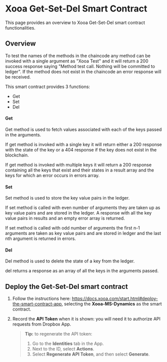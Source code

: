 # Xooa Get-Set-Del Smart Contract

This page provides an overview to Xooa Get-Set-Del smart contract functionalities.

## Overview

To test the names of the methods in the chaincode any method can be invoked with a single argument as "Xooa Test" and it will return a 200 success response saying "Method test call. Nothing will be committed to ledger". If the method does not exist in the chaincode an error response will be received.

This smart contract provides 3 functions:
  
  * Get
  * Set
  * Del

#### Get
Get method is used to fetch values associated with each of the keys passed in the arguments.

If get method is invoked with a single key it will return either a 200 response with the state of the key or a 404 response if the key does not exist in the blockchain.

If get method is invoked with multiple keys it will return a 200 response containing all the keys that exist and their states in a result array and the keys for which an error occurs in errors array.


#### Set
Set method is used to store the key value pairs in the ledger.

If set method is called with even number of arguments they are taken up as key value pairs and are stored in the ledger. A response with all the key value pairs in results and an empty error array is returned.

If set method is called with odd number of arguments the first n-1 arguments are taken as key value pairs and are stored in ledger and the last nth argument is returned in errors.


#### Del
Del method is used to delete the state of a key from the ledger.

del returns a response as an array of all the keys in the arguments passed.


## Deploy the Get-Set-Del smart contract 
 
1. Follow the instructions here: https://docs.xooa.com/start.html#deploy-the-smart-contract-app, selecting the **Xooa-MS-Dynamics** as the smart contract.

2. Record the **API Token** when it is shown: you will need it to authorize API requests from Dropbox App.

   > **Tip:**  to regenerate the API token: 
   >
   > 1. Go to the **Identities** tab in the App. 
   > 2. Next to the ID, select **Actions**.
   > 3. Select **Regenerate API Token**, and then select **Generate**.


